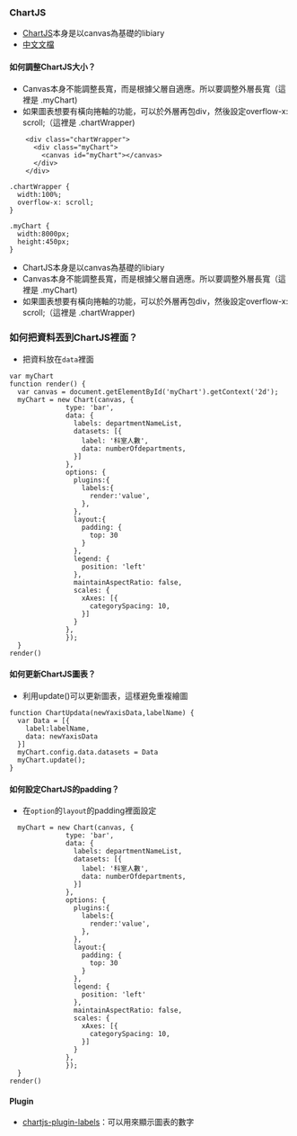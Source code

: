 
### ChartJS


- [ChartJS](https://www.chartjs.org/)本身是以canvas為基礎的libiary
- [中文文檔](https://chartjs-doc.abingoal.com/)


#### 如何調整ChartJS大小？

- Canvas本身不能調整長寬，而是根據父層自適應。所以要調整外層長寬（這裡是 .myChart)
- 如果圖表想要有橫向捲軸的功能，可以於外層再包div，然後設定overflow-x: scroll;（這裡是 .chartWrapper)


```
    <div class="chartWrapper">
      <div class="myChart">
        <canvas id="myChart"></canvas>
      </div>
    </div>
```

```
.chartWrapper {
  width:100%;
  overflow-x: scroll;
}

.myChart {
  width:8000px;
  height:450px;
}
```

- ChartJS本身是以canvas為基礎的libiary
- Canvas本身不能調整長寬，而是根據父層自適應。所以要調整外層長寬（這裡是 .myChart)
- 如果圖表想要有橫向捲軸的功能，可以於外層再包div，然後設定overflow-x: scroll;（這裡是 .chartWrapper)

### 如何把資料丟到ChartJS裡面？

- 把資料放在`data`裡面


```
var myChart
function render() {
  var canvas = document.getElementById('myChart').getContext('2d');
  myChart = new Chart(canvas, {
              type: 'bar',
              data: {
                labels: departmentNameList,
                datasets: [{
                  label: '科室人數',
                  data: numberOfdepartments,
                }]
              },
              options: {
                plugins:{
                  labels:{
                    render:'value',
                  },
                },
                layout:{
                  padding: {          
                    top: 30
                  }
                },
                legend: {
                  position: 'left'
                },
                maintainAspectRatio: false,
                scales: {
                  xAxes: [{
                    categorySpacing: 10,
                  }]
                }
              },
              });
  }
render()
```

#### 如何更新ChartJS圖表？

- 利用update()可以更新圖表，這樣避免重複繪圖

```
function ChartUpdata(newYaxisData,labelName) {
  var Data = [{
    label:labelName,
    data: newYaxisData
  }]
  myChart.config.data.datasets = Data
  myChart.update();
}
```

#### 如何設定ChartJS的padding？

- 在`option`的`layout`的padding裡面設定

```
  myChart = new Chart(canvas, {
              type: 'bar',
              data: {
                labels: departmentNameList,
                datasets: [{
                  label: '科室人數',
                  data: numberOfdepartments,
                }]
              },
              options: {
                plugins:{
                  labels:{
                    render:'value',
                  },
                },
                layout:{
                  padding: {          
                    top: 30
                  }
                },
                legend: {
                  position: 'left'
                },
                maintainAspectRatio: false,
                scales: {
                  xAxes: [{
                    categorySpacing: 10,
                  }]
                }
              },
              });
  }
render()
```

#### Plugin

- [chartjs-plugin-labels](https://github.com/emn178/chartjs-plugin-labels)：可以用來顯示圖表的數字


